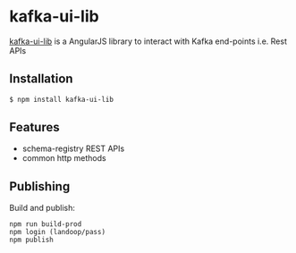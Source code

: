 # kafka-ui-lib

 [kafka-ui-lib](http://github.com/Landoop/kafka-ui-lib) is a AngularJS library to interact with Kafka end-points i.e. Rest APIs

## Installation

```bash
$ npm install kafka-ui-lib
```

## Features

  - schema-registry REST APIs
  - common http methods

## Publishing

Build and publish:

    npm run build-prod
    npm login (landoop/pass)
    npm publish
